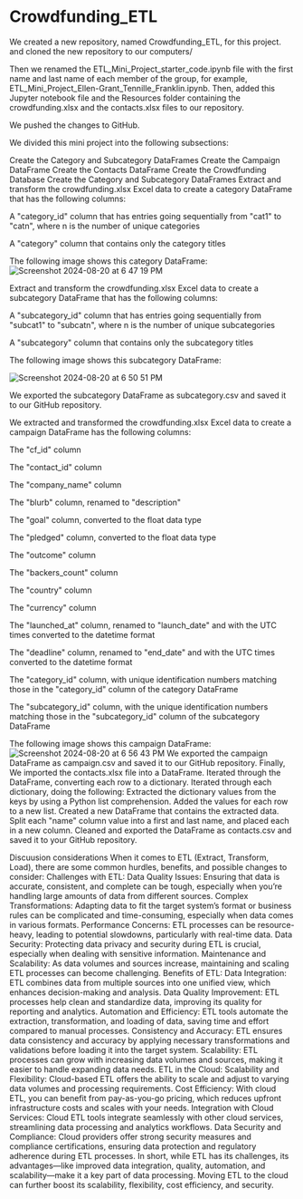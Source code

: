 # Crowdfunding_ETL
We created a new repository, named Crowdfunding_ETL, for this project. and cloned the new repository to our computers/

Then we renamed the ETL_Mini_Project_starter_code.ipynb file with the first name and last name of each member of the group, for example, ETL_Mini_Project_Ellen-Grant_Tennille_Franklin.ipynb. Then, added this Jupyter notebook file and the Resources folder containing the crowdfunding.xlsx and the contacts.xlsx files to our repository.

 We pushed the changes to GitHub.


We divided this mini project into the following subsections:

Create the Category and Subcategory DataFrames
Create the Campaign DataFrame
Create the Contacts DataFrame
Create the Crowdfunding Database
Create the Category and Subcategory DataFrames
Extract and transform the crowdfunding.xlsx Excel data to create a category DataFrame that has the following columns:

A "category_id" column that has entries going sequentially from "cat1" to "catn", where n is the number of unique categories

A "category" column that contains only the category titles

The following image shows this category DataFrame:
![Screenshot 2024-08-20 at 6 47 19 PM](https://github.com/user-attachments/assets/5cabf48a-66bf-4ad8-bc0b-4e1d9c0556f4)


Extract and transform the crowdfunding.xlsx Excel data to create a subcategory DataFrame that has the following columns:

A "subcategory_id" column that has entries going sequentially from "subcat1" to "subcatn", where n is the number of unique subcategories

A "subcategory" column that contains only the subcategory titles

The following image shows this subcategory DataFrame:

![Screenshot 2024-08-20 at 6 50 51 PM](https://github.com/user-attachments/assets/89fcab06-6bff-4de4-86df-bdd376524d7f)

We exported the subcategory DataFrame as subcategory.csv and saved it to our GitHub repository.


We extracted and transformed the crowdfunding.xlsx Excel data to create a campaign DataFrame has the following columns:

The "cf_id" column

The "contact_id" column

The "company_name" column

The "blurb" column, renamed to "description"

The "goal" column, converted to the float data type

The "pledged" column, converted to the float data type

The "outcome" column

The "backers_count" column

The "country" column

The "currency" column

The "launched_at" column, renamed to "launch_date" and with the UTC times converted to the datetime format

The "deadline" column, renamed to "end_date" and with the UTC times converted to the datetime format

The "category_id" column, with unique identification numbers matching those in the "category_id" column of the category DataFrame

The "subcategory_id" column, with the unique identification numbers matching those in the "subcategory_id" column of the subcategory DataFrame

The following image shows this campaign DataFrame:
![Screenshot 2024-08-20 at 6 56 43 PM](https://github.com/user-attachments/assets/9058eb60-899b-4012-a76c-412bd44f69fd)
We exported the campaign DataFrame as campaign.csv and saved it to our GitHub repository.
Finally, We imported the contacts.xlsx file into a DataFrame.
Iterated through the DataFrame, converting each row to a dictionary.
Iterated through each dictionary, doing the following:
Extracted the dictionary values from the keys by using a Python list comprehension.
Added the values for each row to a new list.
Created a new DataFrame that contains the extracted data.
Split each "name" column value into a first and last name, and placed each in a new column.
Cleaned and exported the DataFrame as contacts.csv and saved it to your GitHub repository.


Discuusion considerations
When it comes to ETL (Extract, Transform, Load), there are some common hurdles, benefits, and possible changes to consider:
Challenges with ETL:
Data Quality Issues: Ensuring that data is accurate, consistent, and complete can be tough, especially when you’re handling large amounts of data from different sources.
Complex Transformations: Adapting data to fit the target system’s format or business rules can be complicated and time-consuming, especially when data comes in various formats.
Performance Concerns: ETL processes can be resource-heavy, leading to potential slowdowns, particularly with real-time data.
Data Security: Protecting data privacy and security during ETL is crucial, especially when dealing with sensitive information.
Maintenance and Scalability: As data volumes and sources increase, maintaining and scaling ETL processes can become challenging.
Benefits of ETL:
Data Integration: ETL combines data from multiple sources into one unified view, which enhances decision-making and analysis.
Data Quality Improvement: ETL processes help clean and standardize data, improving its quality for reporting and analytics.
Automation and Efficiency: ETL tools automate the extraction, transformation, and loading of data, saving time and effort compared to manual processes.
Consistency and Accuracy: ETL ensures data consistency and accuracy by applying necessary transformations and validations before loading it into the target system.
Scalability: ETL processes can grow with increasing data volumes and sources, making it easier to handle expanding data needs.
ETL in the Cloud:
Scalability and Flexibility: Cloud-based ETL offers the ability to scale and adjust to varying data volumes and processing requirements.
Cost Efficiency: With cloud ETL, you can benefit from pay-as-you-go pricing, which reduces upfront infrastructure costs and scales with your needs.
Integration with Cloud Services: Cloud ETL tools integrate seamlessly with other cloud services, streamlining data processing and analytics workflows.
Data Security and Compliance: Cloud providers offer strong security measures and compliance certifications, ensuring data protection and regulatory adherence during ETL processes.
In short, while ETL has its challenges, its advantages—like improved data integration, quality, automation, and scalability—make it a key part of data processing. Moving ETL to the cloud can further boost its scalability, flexibility, cost efficiency, and security.










